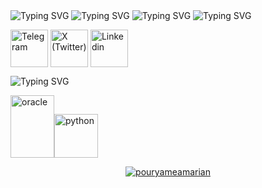 <img src="https://readme-typing-svg.demolab.com?font=Bodoni+Moda+SC&size=29&pause=1000&color=0692F7&width=435&lines=I'M+POURYA+MEAMARIAN" alt="Typing SVG" />

<img src="https://readme-typing-svg.demolab.com?font=Bungee+Tint&size=29&pause=1000&color=0692F7&width=435&lines=DB+-+AI+-+ML+%3D+%3E+DEVELOPER" alt="Typing SVG" />

<img src="https://readme-typing-svg.demolab.com?font=Anton&size=29&pause=1000&color=0692F7&width=435&lines=ASK+ME+ABOUT+%3A+ORACEL+-++SQL+-+PYTHON" alt="Typing SVG" />

<img src="https://readme-typing-svg.demolab.com?font=Anton&size=29&pause=1000&color=0692F7&width=435&lines=CONNECT+ME+%3A+" alt="Typing SVG" />
<p align="LEFT">
  
<a href="https://t.me/pourya_support" target="blank"><img align="center" src="https://img.icons8.com/?size=100&id=114954&format=png&color=000000" alt="Telegram"  height="60" width="60" /></a>
<a href="https://x.com/@pouryamean" target="blank"><img align="center" src="https://img.icons8.com/?size=100&id=bG29Ckcdp6YP&format=png&color=000000" alt="X (Twitter)" height="60" width="60"  /></a>
<a href="https://www.linkedin.com/in/pourya-meamarian-b00236240" target="blank"><img align="center" src="https://img.icons8.com/?size=100&id=44019&format=png&color=000000" alt="Linkedin" height="60" width="60" /></a>
</p>

<img src="https://readme-typing-svg.demolab.com?font=Anton&size=29&pause=1000&color=0692F7&width=435&lines=Languages+%26+TOOLS+%3A" alt="Typing SVG" />

<p align="LEFT">
<a href="https://www.oracle.com/" target="blank" rel="noreferrer"><img src="https://img.icons8.com/?size=100&id=69475&format=png&color=000000" alt="oracle" width="70" height="100"/></a><a href="https://www.python.org" target="blank" rel="noreferrer"><img src="https://img.icons8.com/?size=100&id=uLDrtp8o8zTG&format=png&color=000000" alt="python" width="70" height="70"/></a></p>

<p align="CENTER"> <a href="https://github.com/ryo-ma/github-profile-trophy"><img src="https://github-profile-trophy.vercel.app/?username=pouryameamarian" alt="pouryameamarian" /></a> </p>
